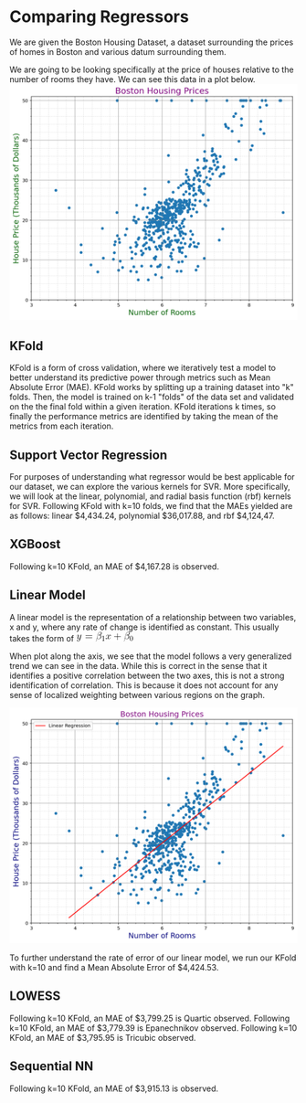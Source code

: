 # Comparing Regressors
We are given the Boston Housing Dataset, a dataset surrounding the prices of homes in Boston and various datum surrounding them. 

We are going to be looking specifically at the price of houses relative to the number of rooms they have. We can see this data in a plot below.
![blank_plot](https://github.com/caiettia/Thesis-Project/blob/main/blank_plot.png)

## KFold
KFold is a form of cross validation, where we iteratively test a model to better understand its predictive power through metrics such as Mean Absolute Error (MAE). KFold works by splitting up a training dataset into "k" folds. Then, the model is trained on k-1 "folds" of the data set and validated on the the final fold within a given iteration. KFold iterations k times, so finally the performance metrics are identified by taking the mean of the metrics from each iteration.

## Support Vector Regression
For purposes of understanding what regressor would be best applicable for our dataset, we can explore the various kernels for SVR. More specifically,
we will look at the linear, polynomial, and radial basis function (rbf) kernels for SVR. Following KFold with k=10 folds, we find that the MAEs yielded are as follows: 
linear $4,434.24, polynomial $36,017.88, and rbf $4,124,47.

## XGBoost
Following k=10 KFold, an MAE of $4,167.28 is observed.

## Linear Model
A linear model is the representation of a relationship between two variables, x and y, where any rate of change is identified as constant. This usually takes the form of 
![linear_model_eq](https://github.com/caiettia/Thesis-Project/blob/main/CodeCogsEqn%20(1).gif)

When plot along the axis, we see that the model follows a very generalized trend we can see in the data. While 
this is correct in the sense that it identifies a positive correlation between the two axes, this is not a strong identification of correlation. This is because it does not account for any sense of localized weighting between various regions on the graph.

![lin_mod_plot](https://github.com/caiettia/Thesis-Project/blob/main/lin_mod.png)

To further understand the rate of error of our linear model, we run our KFold with k=10 and find a Mean Absolute Error of $4,424.53. 

## LOWESS
Following k=10 KFold, an MAE of $3,799.25 is Quartic observed.
Following k=10 KFold, an MAE of $3,779.39 is Epanechnikov observed.
Following k=10 KFold, an MAE of $3,795.95 is Tricubic observed.

## Sequential NN
Following k=10 KFold, an MAE of $3,915.13 is observed.

